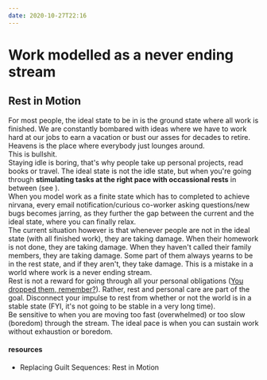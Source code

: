 ```yaml
---
date: 2020-10-27T22:16
---
```


# Work modelled as a never ending stream

## Rest in Motion

For most people, the ideal state to be in is the ground state where all work is finished. We are constantly bombared with ideas where we have to work hard at our jobs to earn a vacation or bust our asses for decades to retire. Heavens is the place where everybody just lounges around.  
This is bullshit.  
Staying idle is boring, that's why people take up personal projects, read books or travel. The ideal state is not the idle state, but when you're going through **stimulating tasks at the right pace with occassional rests** in between (see <b660ae62>).  
When you model work as a finite state which has to completed to achieve nirvana, every email notification/curious co-worker asking questions/new bugs becomes jarring, as they further the gap between the current and the ideal state, where you can finally relax.  
The current situation however is that whenever people are not in the ideal state (with all finished work), they are taking damage. When their homework is not done, they are taking damage. When they haven't called their family members, they are taking damage. Some part of them always yearns to be in the rest state, and if they aren't, they take damage. This is a mistake in a world where work is a never ending stream.  
Rest is not a reward for going through all your personal obligations ([You dropped them, remember?][1]). Rather, rest and personal care are part of the goal. Disconnect your impulse to rest from whether or not the world is in a stable state (FYI, it's not going to be stable in a very long time).  
Be sensitive to when you are moving too fast (overwhelmed) or too slow (boredom) through the stream. The ideal pace is when you can sustain work without exhaustion or boredom.


[1]: <f655f141>


#### resources

- Replacing Guilt Sequences: Rest in Motion

